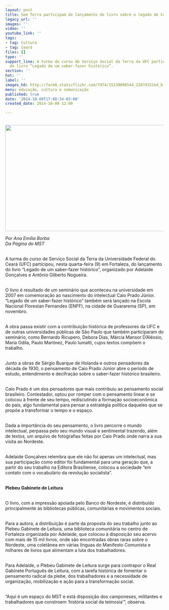 ```yaml
---
layout: post
title: Sem Terra participam do lançamento de livro sobre o legado de Caio Prado Júnior
legacy_url: ''
images: ''
video: ''
youtube_link: ''
tags:
- tag: Cultura
- tag: Ceará
files: []
type: ''
support_line: A turma do curso de Serviço Social da Terra da UFC participou do lançamento
  do livro “Legado de um saber-fazer histórico”.
section: ''
hat: ''
label: ''
images_hd: http://farm8.staticflickr.com/7474/15139096544_2207d151ed_b.jpg
menu: educação, cultura e comunicação
published: true
date: '2014-10-09T17:08:34-03:00'
created_date: 2014-10-09 12:00

---
```

<p><br />
<img alt="" height="337" src="http://farm8.staticflickr.com/7474/15139096544_2207d151ed_b.jpg" width="600" /></p>

<p><em>Por Ana Em&iacute;lia Borba<br />
Da P&aacute;gina do MST</em></p>

<p><br />
A turma do curso de Servi&ccedil;o Social da Terra da Universidade Federal do Cear&aacute; (UFC) participou, nesta quarta-feira (9) em Fortaleza, do lan&ccedil;amento do livro &ldquo;Legado de um saber-fazer hist&oacute;rico&rdquo;, organizado por Adelaide Gon&ccedil;alves e Ant&ocirc;nio Gilberto Nogueira.</p>

<p><br />
O livro &eacute; resultado de um semin&aacute;rio que aconteceu na universidade em 2007 em comemora&ccedil;&atilde;o ao nascimento do intelectual Caio Prado J&uacute;nior. &ldquo;Legado de um saber-fazer hist&oacute;rico&rdquo; tamb&eacute;m ser&aacute; lan&ccedil;ado na Escola Nacional Florestan Fernandes (ENFF), na cidade de Guararema (SP), em novembro.</p>

<p><br />
A obra passa existir com a contribui&ccedil;&atilde;o hist&oacute;rica de professores da UFC e de outras universidades p&uacute;blicas de S&atilde;o Paulo que tamb&eacute;m participaram do semin&aacute;rio, como Bernardo Ricupero, Debora Dias, M&aacute;rcia Mansor D&rsquo;Al&eacute;ssio, Maria Odila, Paulo Martinez, Paulo Iumatti, cujos textos comp&otilde;em o trabalho.</p>

<p><br />
Junto a obras de S&eacute;rgio Buarque de Holanda e outros pensadores da d&eacute;cada de 1930, o pensamento de Caio Prado J&uacute;nior abre o per&iacute;odo de estudo, entendimento e decifra&ccedil;&atilde;o sobre o saber-fazer hist&oacute;rico brasileiro.&nbsp;</p>

<p><br />
Caio Prado &eacute; um dos pensadores que mais contribuiu ao pensamento social brasileiro. Contestador, optou por romper com o pensamento linear e se colocou &agrave; frente de seu tempo, rediscutindo a forma&ccedil;&atilde;o socioecon&ocirc;mica do pa&iacute;s, algo fundamental para pensar a estrat&eacute;gia pol&iacute;tica daqueles que se prop&otilde;e a transformar o tempo e o espa&ccedil;o.</p>

<p><br />
Dada a import&acirc;ncia do seu pensamento, o livro percorre o mundo intelectual, perpassa pelo seu mundo visual e sentimental trazendo, al&eacute;m de textos, um arquivo de fotografias feitas por Caio Prado onde narra a sua visita ao Nordeste.&nbsp;</p>

<p><br />
Adelaide Gon&ccedil;alves relembra que ele n&atilde;o foi apenas um intelectual, mas sua participa&ccedil;&atilde;o como editor foi fundamental para uma gera&ccedil;&atilde;o que, a partir do seu trabalho na Editora Brasiliense, colocou a sociedade &ldquo;em contato com o vocabul&aacute;rio da revolu&ccedil;&atilde;o socialista&rdquo;.</p>

<p><br />
<strong>Plebeu Gabinete de Leitura</strong></p>

<p><br />
O livro, com a impress&atilde;o apoiada pelo Banco do Nordeste, &eacute; distribu&iacute;do principalmente &agrave;s bibliotecas p&uacute;blicas, comunit&aacute;rias e movimentos sociais.&nbsp;</p>

<p><br />
Para a autora, a distribui&ccedil;&atilde;o &eacute; parte da proposta do seu trabalho junto ao Plebeu Gabinete de Leitura, uma biblioteca comunit&aacute;ria no centro de Fortaleza organizada por Adelaide, que colocou &agrave; disposi&ccedil;&atilde;o seu acervo com mais de 15 mil livros, onde s&atilde;o encontradas obras raras sobre o Nordeste, uma colet&acirc;nea em v&aacute;rias l&iacute;nguas do Manifesto Comunista e milhares de livros que alimentam a luta dos trabalhadores.</p>

<p><br />
Para Adelaide, o Plebeu Gabinete de Leitura surge para contrapor o Real Gabinete Portugu&ecirc;s de Leitura, com a tarefa hist&oacute;rica de fomentar o pensamento radical da plebe, dos trabalhadores e a necessidade de organiza&ccedil;&atilde;o, mobiliza&ccedil;&atilde;o e a&ccedil;&atilde;o para a transforma&ccedil;&atilde;o social.&nbsp;</p>

<p><br />
&ldquo;Aqui &eacute; um espa&ccedil;o do MST e est&aacute; disposi&ccedil;&atilde;o dos camponeses, militantes e trabalhadores que constroem &lsquo;hist&oacute;ria social da teimosia&rsquo;&rdquo;, observa.</p>
